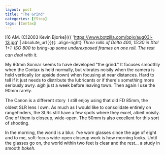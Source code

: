 ```yaml
---
layout: post
title: "The Grind"
categories: [fStop]
tags: [Contax]
---
```



![6 AM. (C)2003 Kevin Bjorke]({{ 'https://www.botzilla.com/bpix/aug03l-13.jpg' | absolute_url }}){: .align-right}
<i>Three rolls of Delta 400, 15:30 in Xtol 1+1 &#151; ISO 800 to bring-up some underexposed frames on one roll. The rest can deal with it.</i>

My 90mm Sonnar seems to have developed "the grind." It focuses smoothly when the Contax is held normally, but vibrates noisily when the camera is held vertically (or upside down) when focusing at near distances. Hard to tell if it just needs to distribute the lubricants or if there's something more seriously awry. *sigh* just a week before leaving town. Then again I use the 90mm rarely.

The Canon is a different story &#151; I still enjoy using that old FD 85mm, the oldest SLR lens I own. As much as I would like to consolidate entirely on rangefinders, the SLRs still have a few spots where they excel, albeit noisily. One of them is closeup, wide-open. The 50mm is also excellent for this sort of shooting.

In the morning, the world is a blur. I've worn glasses since the age of eight and to me, soft-focus wide-open closeup work is how morning looks. Until the glasses go on, the world within two feet is clear and the rest... a study in smooth <i>bokeh.</i>
